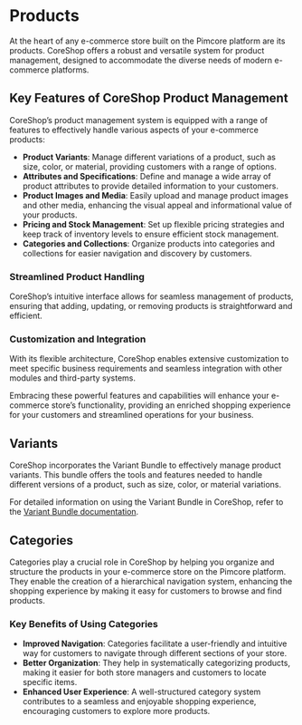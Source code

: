 # Products

At the heart of any e-commerce store built on the Pimcore platform are its products. CoreShop offers a robust and versatile system for product management, designed to accommodate the diverse needs of modern e-commerce platforms.

## Key Features of CoreShop Product Management

CoreShop’s product management system is equipped with a range of features to effectively handle various aspects of your e-commerce products:

- **Product Variants**: Manage different variations of a product, such as size, color, or material, providing customers with a range of options.
- **Attributes and Specifications**: Define and manage a wide array of product attributes to provide detailed information to your customers.
- **Product Images and Media**: Easily upload and manage product images and other media, enhancing the visual appeal and informational value of your products.
- **Pricing and Stock Management**: Set up flexible pricing strategies and keep track of inventory levels to ensure efficient stock management.
- **Categories and Collections**: Organize products into categories and collections for easier navigation and discovery by customers.

### Streamlined Product Handling

CoreShop’s intuitive interface allows for seamless management of products, ensuring that adding, updating, or removing products is straightforward and efficient.

### Customization and Integration

With its flexible architecture, CoreShop enables extensive customization to meet specific business requirements and seamless integration with other modules and third-party systems.

Embracing these powerful features and capabilities will enhance your e-commerce store’s functionality, providing an enriched shopping experience for your customers and streamlined operations for your business.

## Variants
CoreShop incorporates the Variant Bundle to effectively manage product variants. This bundle offers the tools and features needed to handle different versions of a product, such as size, color, or material variations.

For detailed information on using the Variant Bundle in CoreShop, refer to the [Variant Bundle documentation](./../../03_Bundles/Variant_Bundle.md).

## Categories

Categories play a crucial role in CoreShop by helping you organize and structure the products in your e-commerce store on the Pimcore platform. They enable the creation of a hierarchical navigation system, enhancing the shopping experience by making it easy for customers to browse and find products.

### Key Benefits of Using Categories

- **Improved Navigation**: Categories facilitate a user-friendly and intuitive way for customers to navigate through different sections of your store.
- **Better Organization**: They help in systematically categorizing products, making it easier for both store managers and customers to locate specific items.
- **Enhanced User Experience**: A well-structured category system contributes to a seamless and enjoyable shopping experience, encouraging customers to explore more products.
